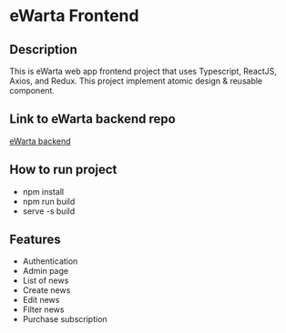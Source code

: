 # eWarta Frontend

## Description

This is eWarta web app frontend project that uses Typescript, ReactJS, Axios, and Redux. This project implement atomic design & reusable component.

## Link to eWarta backend repo

[eWarta backend](https://github.com/mrsambaga/eWarta-backend)

## How to run project

- npm install
- npm run build
- serve -s build

## Features

- Authentication
- Admin page
- List of news
- Create news
- Edit news
- Filter news
- Purchase subscription

